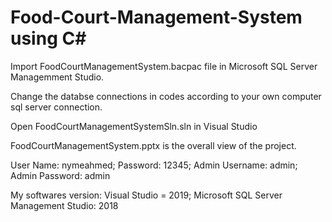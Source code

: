 # Food-Court-Management-System using C#
Import FoodCourtManagementSystem.bacpac file in Microsoft SQL Server Managemment Studio. 

Change the databse connections in codes according to your own computer sql server connection.

Open FoodCourtManagementSystemSln.sln in Visual Studio 

FoodCourtManagementSystem.pptx is the overall view of the project.

User Name: nymeahmed; Password: 12345; Admin Username: admin; Admin Password: admin

My softwares version:
Visual Studio = 2019; Microsoft SQL Server Management Studio: 2018
